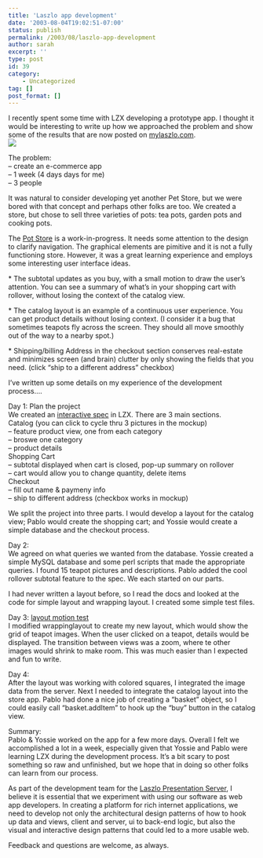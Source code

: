 ```yaml
---
title: 'Laszlo app development'
date: '2003-08-04T19:02:51-07:00'
status: publish
permalink: /2003/08/laszlo-app-development
author: sarah
excerpt: ''
type: post
id: 39
category:
    - Uncategorized
tag: []
post_format: []
---
```

I recently spent some time with LZX developing a prototype app. I thought it would be interesting to write up how we approached the problem and show some of the results that are now posted on [mylaszlo.com](http://www.mylaszlo.com).  
![](http://www.mylaszlo.com/lps-v1/pablo/store/lz_screenshot.jpg)

The problem:  
– create an e-commerce app  
– 1 week (4 days days for me)  
– 3 people

It was natural to consider developing yet another Pet Store, but we were bored with that concept and perhaps other folks are too. We created a store, but chose to sell three varieties of pots: tea pots, garden pots and cooking pots.

The [Pot Store](http://www.mylaszlo.com/lps-v1/pablo/store/store.lzx) is a work-in-progress. It needs some attention to the design to clarify navigation. The graphical elements are pimitive and it is not a fully functioning store. However, it was a great learning experience and employs some interesting user interface ideas.

\* The subtotal updates as you buy, with a small motion to draw the user’s attention. You can see a summary of what’s in your shopping cart with rollover, without losing the context of the catalog view.

\* The catalog layout is an example of a continuous user experience. You can get product details without losing context. (I consider it a bug that sometimes teapots fly across the screen. They should all move smoothly out of the way to a nearby spot.)

\* Shipping/billing Address in the checkout section conserves real-estate and minimizes screen (and brain) clutter by only showing the fields that you need. (click “ship to a different address” checkbox)

I’ve written up some details on my experience of the development process….

  
Day 1: Plan the project  
We created an [interactive spec](http://www.mylaszlo.com/lps-v1/pablo/store/mockup.lzx) in LZX. There are 3 main sections.  
Catalog (you can click to cycle thru 3 pictures in the mockup)  
– feature product view, one from each category  
– broswe one category  
– product details  
Shopping Cart  
– subtotal displayed when cart is closed, pop-up summary on rollover  
– cart would allow you to change quantity, delete items  
Checkout  
– fill out name &amp; paymeny info  
– ship to different address (checkbox works in mockup)

We split the project into three parts. I would develop a layout for the catalog view; Pablo would create the shopping cart; and Yossie would create a simple database and the checkout process.

Day 2:  
We agreed on what queries we wanted from the database. Yossie created a simple MySQL database and some perl scripts that made the appropriate queries. I found 15 teapot pictures and descriptions. Pablo added the cool rollover subtotal feature to the spec. We each started on our parts.

I had never written a layout before, so I read the docs and looked at the code for simple layout and wrapping layout. I created some simple test files.

Day 3: [layout motion test ](http://www.mylaszlo.com/lps-v1/pablo/store/layout/testlayout.lzx)  
I modified wrappinglayout to create my new layout, which would show the grid of teapot images. When the user clicked on a teapot, details would be displayed. The transition between views was a zoom, where te other images would shrink to make room. This was much easier than I expected and fun to write.

Day 4:  
After the layout was working with colored squares, I integrated the image data from the server. Next I needed to integrate the catalog layout into the store app. Pablo had done a nice job of creating a “basket” object, so I could easily call “basket.addItem” to hook up the “buy” button in the catalog view.

Summary:  
Pablo &amp; Yossie worked on the app for a few more days. Overall I felt we accomplished a lot in a week, especially given that Yossie and Pablo were learning LZX during the development process. It’s a bit scary to post something so raw and unfinished, but we hope that in doing so other folks can learn from our process.

As part of the development team for the [Laszlo Presentation Server](http://www.laszlosystems.com), I believe it is essential that we experiment with using our software as web app developers. In creating a platform for rich internet applications, we need to develop not only the architectural design patterns of how to hook up data and views, client and server, ui to back-end logic, but also the visual and interactive design patterns that could led to a more usable web.

Feedback and questions are welcome, as always.